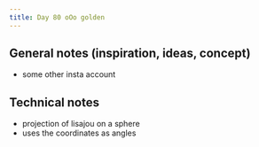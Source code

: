 ```yaml
---
title: Day 80 oOo golden
---
```


## General notes (inspiration, ideas, concept)

- some other insta account

## Technical notes

- projection of lisajou on a sphere
- uses the coordinates as angles
